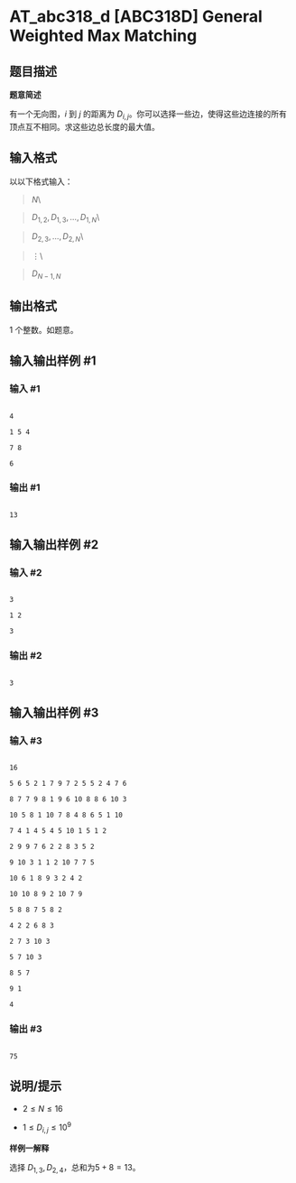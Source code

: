 # AT_abc318_d [ABC318D] General Weighted Max Matching

## 题目描述

**题意简述**

有一个无向图，$i$ 到 $j$ 的距离为 $D_{i,j}$。你可以选择一些边，使得这些边连接的所有顶点互不相同。求这些边总长度的最大值。

## 输入格式

以以下格式输入：

> $N$\
> $D_{1,2},D_{1,3},\ldots,D_{1,N}$\
> $D_{2,3},\ldots,D_{2,N}$\
> $\vdots$\
> $D_{N-1,N}$

## 输出格式

$1$ 个整数。如题意。

## 输入输出样例 #1

### 输入 #1

```
4
1 5 4
7 8
6
```

### 输出 #1

```
13
```

## 输入输出样例 #2

### 输入 #2

```
3
1 2
3
```

### 输出 #2

```
3
```

## 输入输出样例 #3

### 输入 #3

```
16
5 6 5 2 1 7 9 7 2 5 5 2 4 7 6
8 7 7 9 8 1 9 6 10 8 8 6 10 3
10 5 8 1 10 7 8 4 8 6 5 1 10
7 4 1 4 5 4 5 10 1 5 1 2
2 9 9 7 6 2 2 8 3 5 2
9 10 3 1 1 2 10 7 7 5
10 6 1 8 9 3 2 4 2
10 10 8 9 2 10 7 9
5 8 8 7 5 8 2
4 2 2 6 8 3
2 7 3 10 3
5 7 10 3
8 5 7
9 1
4
```

### 输出 #3

```
75
```

## 说明/提示

- $2 \le N \le 16$
- $1 \le D_{i,j} \le 10^9$

**样例一解释**

选择 $D_{1,3},D_{2,4}$，总和为$5+8=13$。